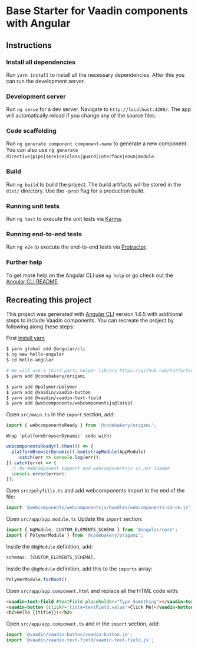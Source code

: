 # Base Starter for Vaadin components with Angular

## Instructions

### Install all dependencies

Run `yarn install` to install all the necessary dependencies. After this you can run the development server.

### Development server

Run `ng serve` for a dev server. Navigate to `http://localhost:4200/`. The app will automatically reload if you change any of the source files.

### Code scaffolding

Run `ng generate component component-name` to generate a new component. You can also use `ng generate directive|pipe|service|class|guard|interface|enum|module`.

### Build

Run `ng build` to build the project. The build artifacts will be stored in the `dist/` directory. Use the `-prod` flag for a production build.

### Running unit tests

Run `ng test` to execute the unit tests via [Karma](https://karma-runner.github.io).

### Running end-to-end tests

Run `ng e2e` to execute the end-to-end tests via [Protractor](http://www.protractortest.org/).

### Further help

To get more help on the Angular CLI use `ng help` or go check out the [Angular CLI README](https://github.com/angular/angular-cli/blob/master/README.md).


## Recreating this project

This project was generated with [Angular CLI](https://github.com/angular/angular-cli) version 1.6.5 with additional steps to include Vaadin components. You can recreate the project by following along these steps:

First [install yarn](https://yarnpkg.com/docs/install)

``` bash
$ yarn global add @angular/cli
$ ng new hello-angular
$ cd hello-angular

# We will use a third-party helper library https://github.com/hotforfeature/origami
$ yarn add @codebakery/origami

$ yarn add @polymer/polymer
$ yarn add @vaadin/vaadin-button
$ yarn add @vaadin/vaadin-text-field
$ yarn add @webcomponents/webcomponentsjs@latest
```

Open `src/main.ts`
  In the `import` section, add:
``` typescript
import { webcomponentsReady } from '@codebakery/origami';
```
	Wrap `platformBrowserDynamic` code with:
``` typescript
webcomponentsReady().then(() => {
  platformBrowserDynamic().bootstrapModule(AppModule)
    .catch(err => console.log(err));
}).catch(error => {
  // No WebComponent support and webcomponentsjs is not loaded
  console.error(error);
});
```

Open `src/polyfills.ts` and add webcomponents import in the end of the file:
``` typescript
import '@webcomponents/webcomponentsjs/bundles/webcomponents-sd-ce.js';
```

Open `src/app/app.module.ts`
	Update the `import` section:
``` typescript
import { NgModule, CUSTOM_ELEMENTS_SCHEMA } from '@angular/core';
import { PolymerModule } from '@codebakery/origami';
```
  Inside the `@NgModule` definition, add:
``` typescript
schemas: [CUSTOM_ELEMENTS_SCHEMA],
```
  Inside the `@NgModule` definition, add this to the `imports` array:
``` typescript
PolymerModule.forRoot(),
```

Open `src/app/app.component.html` and replace all the HTML code with:
``` html
<vaadin-text-field #textField placeholder="Type Something"></vaadin-text-field>
<vaadin-button (click)='title=textField.value'>Click Me!</vaadin-button>
<h2>Hello {{title}}!</h2>
```

Open `src/app/app.component.ts` and in the `import` section, add:
``` typescript
import '@vaadin/vaadin-button/vaadin-button.js';
import '@vaadin/vaadin-text-field/vaadin-text-field.js';
```

